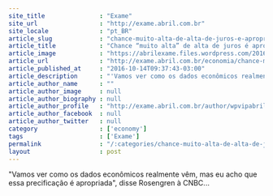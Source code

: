 ```yaml
---
site_title               : "Exame"
site_url                 : "http://exame.abril.com.br"
site_locale              : "pt_BR"
article_slug             : "chance-muito-alta-de-alta-de-juros-e-apropriada-diz-fed"
article_title            : "Chance “muito alta” de alta de juros é apropriada, diz Fed"
article_image            : "https://abrilexame.files.wordpress.com/2016/10/size_960_16_9_2013-12-20t181249z_2043504125_gm1e94i098w01_rtrmadp_3_usa-fed-rosengren-taper.jpg?quality=70&strip=all&w=960"
article_url              : "http://exame.abril.com.br/economia/chance-muito-alta-de-alta-de-juros-e-apropriada-diz-fed/"
article_published_at     : "2016-10-14T09:37:43-03:00"
article_description      : "'Vamos ver como os dados econômicos realmente vêm, mas eu acho que essa precificação é apropriada', disse Rosengren à CNBC..."
article_author_name      : ""
article_author_image     : null
article_author_biography : null
article_author_profile   : "http://exame.abril.com.br/author/wpvipabril/"
article_author_facebook  : null
article_author_twitter   : null
category                 : ['economy']
tags                     : ['Exame']
permalink                : "/:categories/chance-muito-alta-de-alta-de-juros-e-apropriada-diz-fed/"
layout                   : post
---
```


"Vamos ver como os dados econômicos realmente vêm, mas eu acho que essa precificação é apropriada", disse Rosengren à CNBC...
